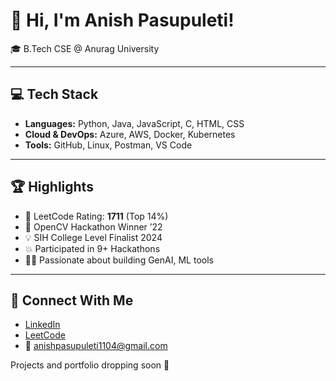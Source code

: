 # 👋 Hi, I'm Anish Pasupuleti!                     
                                                  
🎓 B.Tech CSE @ Anurag University         
 
---                                              
                                                 
## 💻 Tech Stack                                
                    
- **Languages:** Python, Java, JavaScript, C, HTML, CSS               
- **Cloud & DevOps:** Azure, AWS, Docker, Kubernetes     
- **Tools:** GitHub, Linux, Postman, VS Code   
 
--- 
 
## 🏆 Highlights

- 🧠 LeetCode Rating: **1711** (Top 14%) 
- 🥇 OpenCV Hackathon Winner ’22
- 💡 SIH College Level Finalist 2024
- 💥 Participated in 9+ Hackathons
- 👨‍💻 Passionate about building GenAI, ML tools

--- 

## 🔗 Connect With Me

- [LinkedIn](https://www.linkedin.com/in/anishpasupuleti/)
- [LeetCode](https://leetcode.com/u/AnishSai/)
- 📧 anishpasupuleti1104@gmail.com

Projects and portfolio dropping soon 🚀
